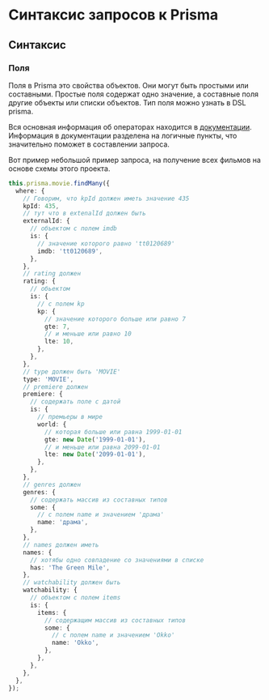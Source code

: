 # Синтаксис запросов к Prisma

## Синтаксис

### Поля

Поля в Prisma это свойства объектов. Они могут быть простыми или составными. Простые поля содержат одно значение, а составные поля другие объекты или списки объектов.
Тип поля можно узнать в DSL prisma.

Вся основная информация об операторах находится в [документации](https://www.prisma.io/docs/reference/api-reference/prisma-client-reference#equals).
Информация в документации разделена на логичные пункты, что значительно поможет в составлении запроса.

Вот пример небольшой пример запроса, на получение всех фильмов на основе схемы этого проекта.

```ts
this.prisma.movie.findMany({
  where: {
    // Говорим, что kpId должен иметь значение 435
    kpId: 435,
    // тут что в extenalId должен быть
    externalId: {
      // объектом с полем imdb
      is: {
        // значение которого равно 'tt0120689'
        imdb: 'tt0120689',
      },
    },
    // rating должен
    rating: {
      // обьектом
      is: {
        // с полем kp
        kp: {
          // значение которого больше или равно 7
          gte: 7,
          // и меньше или равно 10
          lte: 10,
        },
      },
    },
    // type должен быть 'MOVIE'
    type: 'MOVIE',
    // premiere должен
    premiere: {
      // содержать поле с датой
      is: {
        // премьеры в мире
        world: {
          // которая больше или равна 1999-01-01
          gte: new Date('1999-01-01'),
          // и меньше или равна 2099-01-01
          lte: new Date('2099-01-01'),
        },
      },
    },
    // genres должен
    genres: {
      // содержать массив из составных типов
      some: {
        // с полем name и значением 'драма'
        name: 'драма',
      },
    },
    // names должен иметь
    names: {
      // хотябы одно совпадение со значениями в списке
      has: 'The Green Mile',
    },
    // watchability должен быть
    watchability: {
      // объектом с полем items
      is: {
        items: {
          // содержащим массив из составных типов
          some: {
            // с полем name и значением 'Okko'
            name: 'Okko',
          },
        },
      },
    },
  },
});
```
